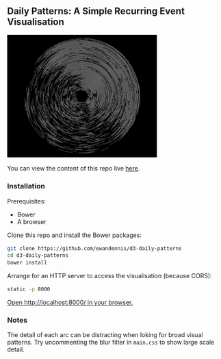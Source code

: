 ## Daily Patterns: A Simple Recurring Event Visualisation

<img src="sample.png" width="350" alt="Daily Patterns Example">

You can view the content of this repo live [here](http://ewandennis.github.io/d3-daily-patterns/).

### Installation

Prerequisites:
 - Bower
 - A browser

Clone this repo and install the Bower packages:

```bash
git clone https://github.com/ewandennis/d3-daily-patterns
cd d3-daily-patterns
bower install
```

Arrange for an HTTP server to access the visualisation (because CORS):

```bash
static -p 8000
```

[Open http://localhost:8000/ in your browser.](http://localhost:8000/)

### Notes

The detail of each arc can be distracting when loking for broad visual patterns.  Try uncommenting the blur filter in `main.css` to show large scale detail.

